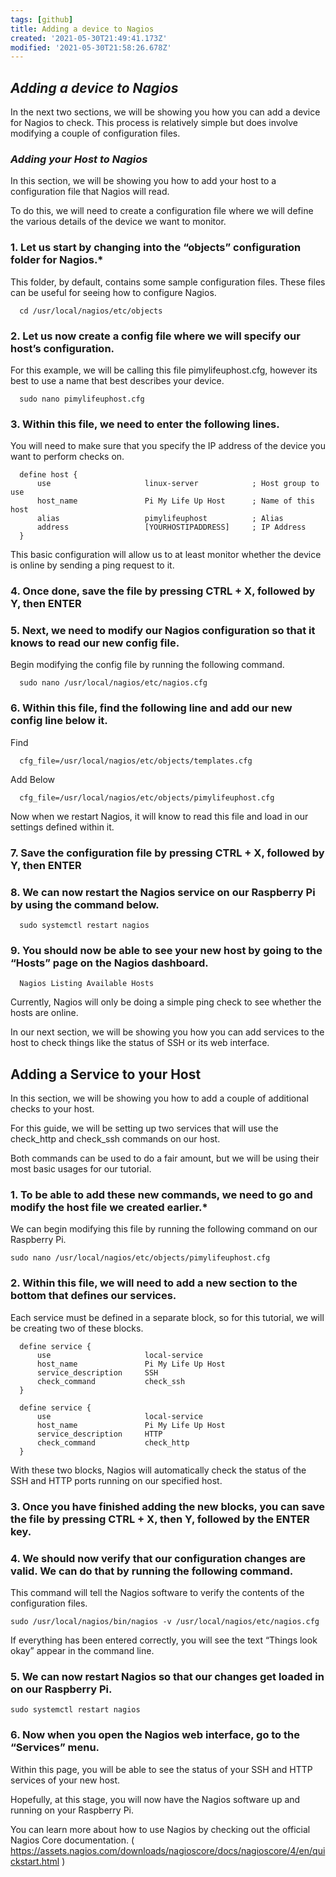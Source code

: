 ```yaml
---
tags: [github]
title: Adding a device to Nagios
created: '2021-05-30T21:49:41.173Z'
modified: '2021-05-30T21:58:26.678Z'
---
```


## ***Adding a device to Nagios***

In the next two sections, we will be showing you how you can add a device for Nagios to check. This process is relatively simple but does involve modifying a couple of configuration files.

### ***Adding your Host to Nagios***

In this section, we will be showing you how to add your host to a configuration file that Nagios will read.

To do this, we will need to create a configuration file where we will define the various details of the device we want to monitor.

### **1. Let us start by changing into the “objects” configuration folder for Nagios.***

This folder, by default, contains some sample configuration files. These files can be useful for seeing how to configure Nagios.

      cd /usr/local/nagios/etc/objects

### **2. Let us now create a config file where we will specify our host’s configuration.**

For this example, we will be calling this file pimylifeuphost.cfg, however its best to use a name that best describes your device.

      sudo nano pimylifeuphost.cfg

### **3. Within this file, we need to enter the following lines.**

You will need to make sure that you specify the IP address of the device you want to perform checks on.

      define host {
          use                     linux-server            ; Host group to use
          host_name               Pi My Life Up Host      ; Name of this host
          alias                   pimylifeuphost          ; Alias
          address                 [YOURHOSTIPADDRESS]     ; IP Address
      }

This basic configuration will allow us to at least monitor whether the device is online by sending a ping request to it.

### **4. Once done, save the file by pressing CTRL + X, followed by Y, then ENTER**

### **5. Next, we need to modify our Nagios configuration so that it knows to read our new config file.**

Begin modifying the config file by running the following command.

      sudo nano /usr/local/nagios/etc/nagios.cfg

### **6. Within this file, find the following line and add our new config line below it.**

Find

      cfg_file=/usr/local/nagios/etc/objects/templates.cfg

Add Below

      cfg_file=/usr/local/nagios/etc/objects/pimylifeuphost.cfg

Now when we restart Nagios, it will know to read this file and load in our settings defined within it.

### **7. Save the configuration file by pressing CTRL + X, followed by Y, then ENTER**

### **8. We can now restart the Nagios service on our Raspberry Pi by using the command below.**

      sudo systemctl restart nagios

### **9. You should now be able to see your new host by going to the “Hosts” page on the Nagios dashboard.**

      Nagios Listing Available Hosts

Currently, Nagios will only be doing a simple ping check to see whether the hosts are online.

In our next section, we will be showing you how you can add services to the host to check things like the status of SSH or its web interface.


## **Adding a Service to your Host**

In this section, we will be showing you how to add a couple of additional checks to your host.

For this guide, we will be setting up two services that will use the check_http and check_ssh commands on our host.

Both commands can be used to do a fair amount, but we will be using their most basic usages for our tutorial.

### **1. To be able to add these new commands, we need to go and modify the host file we created earlier.***

We can begin modifying this file by running the following command on our Raspberry Pi.

    sudo nano /usr/local/nagios/etc/objects/pimylifeuphost.cfg

### **2. Within this file, we will need to add a new section to the bottom that defines our services.**

Each service must be defined in a separate block, so for this tutorial, we will be creating two of these blocks.

      define service {
          use                     local-service
          host_name               Pi My Life Up Host
          service_description     SSH
          check_command           check_ssh
      }

      define service {
          use                     local-service
          host_name               Pi My Life Up Host
          service_description     HTTP
          check_command           check_http
      }

With these two blocks, Nagios will automatically check the status of the SSH and HTTP ports running on our specified host.

### **3. Once you have finished adding the new blocks, you can save the file by pressing CTRL + X, then Y, followed by the ENTER key.**

### **4. We should now verify that our configuration changes are valid. We can do that by running the following command.**

This command will tell the Nagios software to verify the contents of the configuration files.

    sudo /usr/local/nagios/bin/nagios -v /usr/local/nagios/etc/nagios.cfg

If everything has been entered correctly, you will see the text “Things look okay” appear in the command line.

### **5. We can now restart Nagios so that our changes get loaded in on our Raspberry Pi.**

    sudo systemctl restart nagios

### **6. Now when you open the Nagios web interface, go to the “Services” menu.**

Within this page, you will be able to see the status of your SSH and HTTP services of your new host.

Hopefully, at this stage, you will now have the Nagios software up and running on your Raspberry Pi.

You can learn more about how to use Nagios by checking out the official Nagios Core documentation. ( https://assets.nagios.com/downloads/nagioscore/docs/nagioscore/4/en/quickstart.html )

